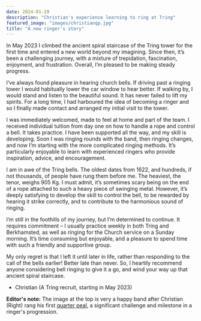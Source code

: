 ```yaml
---
date: 2024-01-29
description: "Christian's experience learning to ring at Tring"
featured_image: "images/christianqp.jpg"
title: "A new ringer's story"
---
```

In May 2023 I climbed the ancient spiral staircase of the Tring tower for the first time and entered a new world beyond my imagining. Since then, it’s been a challenging journey, with a mixture of trepidation, fascination, enjoyment, and frustration. Overall, I’m pleased to be making steady progress.

I’ve always found pleasure in hearing church bells. If driving past a ringing tower I would habitually lower the car window to hear better. If walking by, I would stand and listen to the beautiful sound. It has never failed to lift my spirits. For a long time, I had harboured the idea of becoming a ringer and so I finally made contact and arranged my initial visit to the tower.

I was immediately welcomed, made to feel at home and part of the team. I received individual tuition from day one on how to handle a rope and control a bell. It takes practice. I have been supported all the way, and my skill is developing. Soon I was ringing rounds with the band, then ringing changes, and now I’m starting with the more complicated ringing methods. It’s particularly enjoyable to learn with experienced ringers who provide inspiration, advice, and encouragement.

I am in awe of the Tring bells. The oldest dates from 1622, and hundreds, if not thousands, of people have rung them before me. The heaviest, the tenor, weighs 905 Kg. I must admit, it’s sometimes scary being on the end of a rope attached to such a heavy piece of swinging metal. However, it’s deeply satisfying to develop the skill to control the bell, to be rewarded by hearing it strike correctly, and to contribute to the harmonious sound of ringing.

I’m still in the foothills of my journey, but I’m determined to continue. It requires commitment – I usually practice weekly in both Tring and Berkhamsted, as well as ringing for the Church service on a Sunday morning. It’s time consuming but enjoyable, and a pleasure to spend time with such a friendly and supportive group.

My only regret is that I left it until later in life, rather than responding to the call of the bells earlier! Better late than never. So, I heartily recommend anyone considering bell ringing to give it a go, and wind your way up that ancient spiral staircase.

- Christian (A Tring recruit, starting in May 2023)

**Editor's note:** The image at the top is very a happy band after Christian (Right) rang his first [quarter peal](https://bb.ringingworld.co.uk/view.php?id=1688433), a significant challenge and milestone in a ringer's progression.
